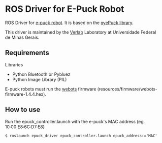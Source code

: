 ROS Driver for E-Puck Robot
============================

ROS Driver for [e-puck robot](http://www.e-puck.org/).
It is based on the [pyePuck library](https://github.com/mmartinortiz/pyePuck).

This driver is maintained by the [Verlab](http://verlab.dcc.ufmg.br/) Laboratory at Universidade Federal de Minas Gerais.

Requirements
------------
Libraries

* Python Bluetooth or Pybluez
* Python Image Library (PIL)

E-puck robots must run the [webots](www.cyberbotics.com) firmware (resources/firmware/webots-firmware-1.4.4.hex).


How to use
-----------

Run the epuck_controller.launch with the e-puck's  MAC address (eg. 10:00:E8:6C:D7:E8)

    $ roslaunch epuck_driver epuck_controller.launch epuck_address:='MAC'
